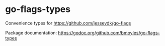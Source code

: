 # go-flags-types
Convenience types for https://github.com/jessevdk/go-flags

Package documentation: https://godoc.org/github.com/bmoyles/go-flags-types
